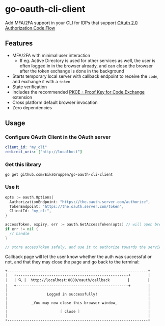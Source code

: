 # go-oauth-cli-client

Add MFA/2FA support in your CLI for IDPs that support [OAuth 2.0 Authorization Code Flow](https://datatracker.ietf.org/doc/html/rfc6749)

## Features

- MFA/2FA with minimal user interaction
  - If eg. Active Directory is used for other services as well, the user is often logged in in the browser already, and can close the browser after the token exchange is done in the background
- Starts temporary local server with callback endpoint to receive the `code`, and exchange it with a `token`
- State verification
- Includes the recommended [PKCE - Proof Key for Code Exchange](https://datatracker.ietf.org/doc/html/rfc7636) extension
- Cross platform default browser invocation
- Zero dependencies

## Usage

### Configure OAuth Client in the OAuth server

```yaml
client_id: "my_cli"
redirect_uris: ["http://localhost"]
```

### Get this library
```
go get github.com/EikaGruppen/go-oauth-cli-client
```

### Use it

```go 
opts := oauth.Options{
  AuthorizationEndpoint: "https://the.oauth.server.com/authorize",
  TokenEndpoint: "https://the.oauth.server.com/token",
  ClientId: "my_cli",
}

accessToken, expiry, err := oauth.GetAccessToken(opts) // will open browser for user to do MFA, and show callback page there when done
if err != nil {
  // handle
}

// store accessToken safely, and use it to authorize towards the service
```

Callback page will let the user know whether the auth was successful or not, and that they may close the page and go back to the terminal:

```
+----------------------------------------------------------------+
|   +---------------------------------------------------+        |
|   | 🔍️ |  http://localhost:8080/oauth/callback        |        |
|   +---------------------------------------------------+        |
|                                                                |
|                  Logged in successfully!                       |
|                                                                |
|           _You may now close this browser window_              |
|                                                                |
|                        [ close ]                               |
|                                                                |
+----------------------------------------------------------------+
```

